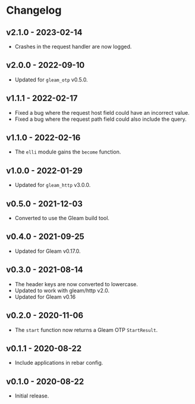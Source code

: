 # Changelog

## v2.1.0 - 2023-02-14

- Crashes in the request handler are now logged.

## v2.0.0 - 2022-09-10

- Updated for `gleam_otp` v0.5.0.

## v1.1.1 - 2022-02-17

- Fixed a bug where the request host field could have an incorrect value.
- Fixed a bug where the request path field could also include the query.

## v1.1.0 - 2022-02-16

- The `elli` module gains the `become` function.

## v1.0.0 - 2022-01-29

- Updated for `gleam_http` v3.0.0.

## v0.5.0 - 2021-12-03

- Converted to use the Gleam build tool.

## v0.4.0 - 2021-09-25

- Updated for Gleam v0.17.0.

## v0.3.0 - 2021-08-14

- The header keys are now converted to lowercase.
- Updated to work with gleam/http v2.0.
- Updated for Gleam v0.16

## v0.2.0 - 2020-11-06

- The `start` function now returns a Gleam OTP `StartResult`.

## v0.1.1 - 2020-08-22

- Include applications in rebar config.

## v0.1.0 - 2020-08-22

- Initial release.
